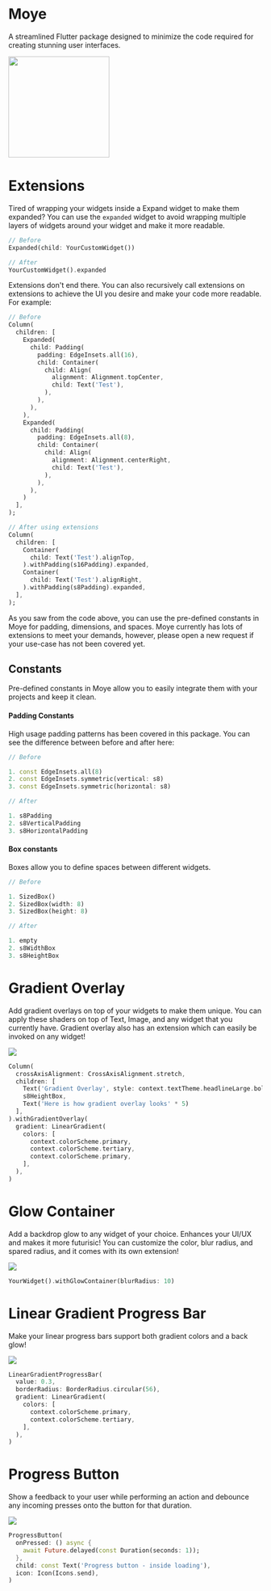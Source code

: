 # Moye

A streamlined Flutter package designed to minimize the code required for creating stunning user interfaces.

<img src="https://github.com/mohyghb/Moye/assets/37986616/0c7e7f50-f139-4594-b0a7-1617fb39172a" width="200"/>


# Extensions

Tired of wrapping your widgets inside a Expand widget to make them expanded? You can use the `expanded` widget to avoid wrapping multiple layers of widgets around your widget and make it more readable.

```dart
// Before
Expanded(child: YourCustomWidget())

// After
YourCustomWidget().expanded
```

Extensions don't end there. You can also recursively call extensions on extensions to achieve the UI you desire and make your code more readable. For example:

```dart
// Before
Column(
  children: [
    Expanded(
      child: Padding(
        padding: EdgeInsets.all(16),
        child: Container(
          child: Align(
            alignment: Alignment.topCenter,
            child: Text('Test'),
          ),
        ),
      ),
    ),
    Expanded(
      child: Padding(
        padding: EdgeInsets.all(8),
        child: Container(
          child: Align(
            alignment: Alignment.centerRight,
            child: Text('Test'),
          ),
        ),
      ),
    )
  ],
);
```

```dart
// After using extensions
Column(
  children: [
    Container(
      child: Text('Test').alignTop,
    ).withPadding(s16Padding).expanded,
    Container(
      child: Text('Test').alignRight,
    ).withPadding(s8Padding).expanded,
  ],
);
```

As you saw from the code above, you can use the pre-defined constants in Moye for padding, dimensions, and spaces. Moye currently has lots of extensions to meet your demands, however, please open a new request if your use-case has not been covered yet.


## Constants

Pre-defined constants in Moye allow you to easily integrate them with your projects and keep it clean.

#### Padding Constants
High usage padding patterns has been covered in this package. You can see the difference between before and after here:

```dart
// Before

1. const EdgeInsets.all(8)
2. const EdgeInsets.symmetric(vertical: s8)
3. const EdgeInsets.symmetric(horizontal: s8)

// After

1. s8Padding
2. s8VerticalPadding
3. s8HorizontalPadding
```

#### Box constants
Boxes allow you to define spaces between different widgets.

```dart
// Before

1. SizedBox()
2. SizedBox(width: 8)
3. SizedBox(height: 8)

// After

1. empty
2. s8WidthBox
3. s8HeightBox
```

# Gradient Overlay

Add gradient overlays on top of your widgets to make them unique. You can apply these shaders on top of Text, Image, and any widget that you currently have. Gradient overlay also has an extension which can easily be invoked on any widget!

<img src="https://github.com/mohyghb/Moye/assets/37986616/e71543f0-e31e-42be-b705-2555686ec7d8"/>


```dart
Column(
  crossAxisAlignment: CrossAxisAlignment.stretch,
  children: [
    Text('Gradient Overlay', style: context.textTheme.headlineLarge.bold),
    s8HeightBox,
    Text('Here is how gradient overlay looks' * 5)
  ],
).withGradientOverlay(
  gradient: LinearGradient(
    colors: [
      context.colorScheme.primary,
      context.colorScheme.tertiary,
      context.colorScheme.primary,
    ],
  ),
)
```

# Glow Container

Add a backdrop glow to any widget of your choice. Enhances your UI/UX and makes it more futurisic! You can customize the color, blur radius, and spared radius, and it comes with its own extension!

<img src="https://github.com/mohyghb/Moye/assets/37986616/dc2d2331-7bbe-4a4a-b127-79796092757e"/>

```dart
YourWidget().withGlowContainer(blurRadius: 10)
```

# Linear Gradient Progress Bar
Make your linear progress bars support both gradient colors and a back glow!

<img src="https://github.com/mohyghb/Moye/assets/37986616/ea701145-90db-48fb-bad4-20ec28c5d885"/>

```dart
LinearGradientProgressBar(
  value: 0.3,
  borderRadius: BorderRadius.circular(56),
  gradient: LinearGradient(
    colors: [
      context.colorScheme.primary,
      context.colorScheme.tertiary,
    ],
  ),
)
```

# Progress Button
Show a feedback to your user while performing an action and debounce any incoming presses onto the button for that duration.

<img src="https://github.com/mohyghb/Moye/assets/37986616/24bc8616-b7f5-4e85-b75b-b6b707677843"/>

```dart
ProgressButton(
  onPressed: () async {
    await Future.delayed(const Duration(seconds: 1));
  },
  child: const Text('Progress button - inside loading'),
  icon: Icon(Icons.send),
)
```
